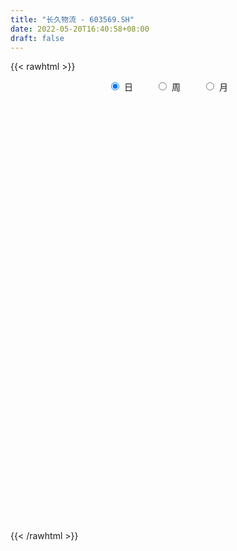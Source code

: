 ```yaml
---
title: "长久物流 - 603569.SH"
date: 2022-05-20T16:40:58+08:00
draft: false
---
```

{{< rawhtml >}}
    <div style="text-align: center">
        <label style="padding: 1rem;"><input style="margin-right: .5rem" type="radio" name="period" value="D" checked onclick="period_change(this)">日</label>
        <label style="padding: 1rem;"><input style="margin-right: .5rem" type="radio" name="period" value="W" onclick="period_change(this)">周</label>
        <label style="padding: 1rem;"><input style="margin-right: .5rem" type="radio" name="period" value="M" onclick="period_change(this)">月</label>
    </div>
    <div id="chart" style="height: 700px;"></div> 
    <script type="text/javascript">
        const D_v = [20094.72,18236.82,20254.98,15358.98,18697.9,15084.65,14099.14,9520.11,29422.89,26150.45,8514.6,8914.0,46110.12,39969.79,25780.2,14207.0,9709.0,10400.0,7962.4,8152.94,6680.48,5904.79,7427.4,9573.96,27378.15,22771.28,18328.56,16795.2,12347.2,7549.6,10147.6,17381.08,15014.4,6261.6,10166.4,7739.8,26756.51,11399.2,13494.03,5182.0,5677.4,17784.8,26625.64,11843.2,8879.8,15660.73,14523.73,15816.96,7850.6,6286.36,13734.4,8021.0,9053.0,10300.4,8871.0,9448.0,6416.7,5854.52,11191.92,12043.36,5005.2,5781.6,8527.4,9554.4,7079.1,6737.0,14460.55,5896.95,10372.6,10780.2,8463.0,9488.6,7446.0,8641.9,7087.6,11471.0,17064.6,10097.4,18827.4,11056.62,9241.82,7416.04,9451.64,9113.02,12310.01,13774.82,11076.16,13339.96,8583.0,9550.4,8012.4,12009.07,11812.62,7965.38,13811.0,14762.4,23617.4,20803.6,23501.91,12034.0,23556.85,10968.4,103978.53,81935.24,28056.16,19683.8,12727.93,12628.8,14074.64,9887.83,8446.4,18217.05,14320.6,15199.8,7551.0,9951.4,5472.4,9422.38,4720.0,5044.55,6271.6,4545.0,6183.6,6577.78,9221.12,6460.0,10698.62,7277.04,4620.02,6691.2,7294.2,10221.6,5392.24,10076.0,10571.2,23174.6,11742.38,9635.2,12868.6,14198.78,12069.0,10765.2,10270.37,15637.6,17029.2,36670.95,133807.77,227833.88,102675.71,187062.15,116578.09,84572.76,58371.0,53815.32,47706.2,44235.6,23952.0,23327.6,28928.2,23269.4,19091.2,38221.61,22604.76,19624.6,20434.64,34684.42,68228.56,41604.0,30076.39,29290.8,19413.4,21453.8,22308.0,18917.4,11565.0,15634.27,24793.0,11636.8,12859.8,18067.2,17712.0,16008.0,28554.59,56679.97,25143.97,15826.0,26577.6,136626.08,92165.37,49924.17,77800.83,46246.22,31947.2,51110.0,34901.17,93782.16,54696.96,103533.8,37982.24,23437.49,367618.45,42623.0,304053.61,226380.18,269995.71,270413.52,193582.39,156657.3,146511.7,96010.36,108356.0,84268.4,113952.23,72281.29,58773.32,50207.8,54125.4,48542.62,70360.7,71947.1,72480.91,89774.8,62609.0,46869.85,320181.17,213346.82,118091.92,480760.17,347674.97,207013.92,369677.94,235987.45,173206.82,142754.49,144350.27,159240.93,204583.33,157881.92,132988.8,183947.0,179776.1,134175.37,179092.31,182950.6,136272.2,113028.8,101705.0,113675.12,69758.59,140560.6]
const D_histogram = [0.0,0.004397037,0.008169701,0.0107092171,0.0097974883,0.0124150585,0.0076405786,0.0053836114,0.0085822399,0.0011838044,-0.0068172806,-0.0128721236,-0.0028992741,0.0109426104,0.0201729364,0.0159253159,0.0122168058,0.0058665504,0.000069023,-0.0038210987,-0.0044140568,-0.0041628621,-0.008408699,-0.0156973181,-0.0049342667,0.0038267185,0.0063976238,0.0081302375,0.0041226563,-0.0026439037,-0.005035408,-0.0039096923,-0.0063731418,-0.0096661936,-0.0132845655,-0.0245450022,-0.0412254566,-0.0507620454,-0.0577580834,-0.0588343074,-0.0566477706,-0.0664415947,-0.0684015719,-0.0671073294,-0.0624119468,-0.0639849821,-0.0686204678,-0.0677560954,-0.0607826938,-0.048930939,-0.0319785855,-0.0183886499,-0.0145966512,-0.0171113237,-0.0195790121,-0.0256723269,-0.0202584706,-0.0148897156,0.0042431546,0.020141455,0.0305803615,0.0376186787,0.0401563418,0.0466684721,0.0501185649,0.051354342,0.0561258135,0.0576299263,0.0594286301,0.0477805275,0.0454367078,0.0451148799,0.0376781458,0.0362967224,0.0380621626,0.0448115806,0.0491234958,0.0515696315,0.0321789121,0.0179133722,0.0133107803,0.0111466146,0.0131515576,0.0169963629,0.0230304224,0.0326205643,0.0406716265,0.0370324483,0.038935954,0.0307232694,0.0241885702,0.0183548523,0.0068427081,0.0038465056,0.0114416424,0.018231055,0.0177362244,0.0260629961,0.0183632422,0.0150200388,0.0285883455,0.0321965516,0.0478065515,0.0081086466,-0.0252638581,-0.0547792311,-0.0706322816,-0.0724627881,-0.0811975362,-0.0834059475,-0.0812179095,-0.0876910305,-0.093310011,-0.094695521,-0.0969681725,-0.0873313649,-0.073088777,-0.0654738841,-0.0526904095,-0.0378555835,-0.0249791022,-0.0133099708,0.0008500979,0.0139126761,0.0249327202,0.0289326148,0.039105794,0.0423150175,0.0460001042,0.0413891346,0.0419365643,0.0385729566,0.0360372799,0.0379003823,0.0397837981,0.0382996557,0.0289517118,0.0259479402,0.0282952482,0.0255126727,0.0227933873,0.0138226033,0.0128594393,0.0143837714,0.0192690561,0.0285136145,0.0756787698,0.1280124419,0.1256672656,0.1393029176,0.1178885524,0.0996101121,0.0833901866,0.0703970638,0.0433545177,0.0107393963,-0.0083670067,-0.0186239239,-0.0227540228,-0.0227755829,-0.0284652465,-0.0156464222,-0.011008458,-0.0104397844,-0.0220003293,-0.0130654718,0.0031714925,0.0154687593,0.0112150912,-0.007682196,-0.0213479741,-0.039266001,-0.0409515215,-0.0533409559,-0.0550757541,-0.0639558491,-0.0869140262,-0.0936819367,-0.1076027425,-0.0950375424,-0.0592935626,-0.0318200184,-0.0217469101,0.0126793504,0.0279891062,0.0298124749,0.0440791339,0.0755074853,0.0769440551,0.0746479182,0.0967658414,0.0874954761,0.076068857,0.0458474198,0.0327671123,0.0278506581,0.0078237479,0.0425373957,0.1147500797,0.2115247993,0.2747433172,0.2300262801,0.1673404406,0.0994876797,0.1044787306,0.070387788,-0.0057176146,-0.0607582528,-0.0785122742,-0.087740542,-0.1037048258,-0.1215415224,-0.143168824,-0.1606065406,-0.1664800182,-0.1618652092,-0.1722475435,-0.1681185915,-0.1534511633,-0.1268539773,-0.0996281824,-0.0917156587,-0.0827123587,-0.0209783466,0.0757232823,0.1948436779,0.3277089123,0.3925541386,0.335166894,0.2110692453,0.17307488,0.0700302547,-0.0621626905,-0.1749213053,-0.2372803525,-0.2738128024,-0.2692822931,-0.2475725373,-0.215668956,-0.170898848,-0.1104490107,-0.0801028127,-0.0445061543,0.00282762,0.0065288073,-0.0039252591,-0.0156746553,-0.0078008149,-0.0103586724,0.0445204444]
const D_fast = [0.0,0.0054962963,0.0113113855,0.0165282059,0.0180658492,0.023787184,0.0209228488,0.0200117844,0.0253559729,0.0182534885,0.0085480834,-0.0007247905,0.0085232404,0.0251007775,0.0393743377,0.0391080461,0.0384537375,0.0335701197,0.027789848,0.0229444517,0.0212479793,0.0204584585,0.0141104469,0.0028974983,0.012426983,0.0221446478,0.0263149591,0.0300801321,0.027103215,0.0196756791,0.0160253228,0.0161736154,0.0121168804,0.0064072803,-0.000532233,-0.0179289202,-0.0449157388,-0.0671428389,-0.0885783978,-0.1043631987,-0.1163386045,-0.1427428273,-0.1618031975,-0.1772857873,-0.1881933914,-0.2057626723,-0.2275532749,-0.2436279263,-0.2518501982,-0.2522311781,-0.243273471,-0.2342806979,-0.234137862,-0.2409303653,-0.2482928068,-0.2608042034,-0.2604549647,-0.2588086386,-0.2386149797,-0.2176813156,-0.1995973188,-0.1831543319,-0.1705775834,-0.152398335,-0.136418601,-0.1223442384,-0.1035413135,-0.0876297191,-0.0709738578,-0.0706768285,-0.0616614713,-0.0507045792,-0.0487217768,-0.0410290197,-0.0297480388,-0.0117957257,0.0047970635,0.020135607,0.0087896157,-0.0009975811,-0.002272478,-0.00164999,0.0036428423,0.0117367384,0.0235284036,0.0412736865,0.0594926553,0.0651115892,0.0767490834,0.0762172161,0.0757296595,0.0744846546,0.0646831875,0.0626486114,0.0731041588,0.0844513351,0.0883905606,0.1032330814,0.100124138,0.1005359443,0.1212513373,0.1329086813,0.1604703191,0.1227995759,0.0831111067,0.0399009259,0.006389805,-0.0135563986,-0.0425905308,-0.0656504288,-0.0837668683,-0.1121627469,-0.1411092301,-0.1661686204,-0.1926833151,-0.2048793486,-0.208908955,-0.2176625331,-0.2180516609,-0.2126807307,-0.206049025,-0.1977073863,-0.1833347931,-0.1667940459,-0.1495408217,-0.1383077735,-0.1183581457,-0.1045701678,-0.0893850551,-0.083648741,-0.0726171703,-0.0663375388,-0.0598638955,-0.0485256976,-0.0366963322,-0.0286055607,-0.0307155767,-0.0272323632,-0.0178112431,-0.0142156505,-0.0112365891,-0.0167517223,-0.0145000264,-0.0093797515,0.0003227972,0.0166957593,0.082780607,0.1671173896,0.1961890297,0.2446504112,0.252708184,0.2593322717,0.2639598929,0.268566036,0.2523621193,0.222431847,0.2012336924,0.1863207941,0.1765021896,0.1707867337,0.1579807585,0.1668879773,0.168773827,0.1667325545,0.1496719273,0.1553404168,0.1723702542,0.1885347109,0.1870848155,0.1662669794,0.1472642077,0.1195296805,0.1076062797,0.0818816063,0.0663778696,0.0415088124,-0.0031778714,-0.0333662661,-0.0741877574,-0.0853819429,-0.0644613538,-0.0449428142,-0.0403064334,-0.0027103353,0.019596697,0.0288731844,0.0541596269,0.1044648496,0.1251374332,0.1415032759,0.1878126594,0.2004161632,0.2080067583,0.1892471761,0.1843586466,0.186404857,0.1683338838,0.2136818805,0.3145820844,0.4642380038,0.596142351,0.6089318839,0.5880811546,0.5451003136,0.5762110472,0.5597170516,0.4821822453,0.4119520439,0.374569954,0.3434065507,0.3015160604,0.2532939832,0.1958744757,0.1382851239,0.0907916417,0.0549401484,0.0014959283,-0.0364047676,-0.0601001302,-0.0652164385,-0.0628976893,-0.0779140802,-0.0895888699,-0.0330994445,0.082533005,0.25036432,0.4651567826,0.6281405435,0.6545450223,0.583214685,0.5884890397,0.5029519781,0.3552183602,0.1987294191,0.0770502838,-0.0279353667,-0.0907254307,-0.1309088092,-0.1529224669,-0.1508770708,-0.1180394863,-0.1077189914,-0.0832488716,-0.0352081922,-0.0298748031,-0.0413101843,-0.0569782443,-0.0510546077,-0.0562021333,0.0098070946]
const D_slow = [0.0,0.0010992593,0.0031416845,0.0058189888,0.0082683609,0.0113721255,0.0132822702,0.014628173,0.016773733,0.0170696841,0.0153653639,0.0121473331,0.0114225145,0.0141581671,0.0192014012,0.0231827302,0.0262369317,0.0277035693,0.027720825,0.0267655503,0.0256620361,0.0246213206,0.0225191459,0.0185948164,0.0173612497,0.0183179293,0.0199173353,0.0219498946,0.0229805587,0.0223195828,0.0210607308,0.0200833077,0.0184900222,0.0160734738,0.0127523325,0.0066160819,-0.0036902822,-0.0163807936,-0.0308203144,-0.0455288913,-0.0596908339,-0.0763012326,-0.0934016256,-0.1101784579,-0.1257814446,-0.1417776902,-0.1589328071,-0.1758718309,-0.1910675044,-0.2033002391,-0.2112948855,-0.215892048,-0.2195412108,-0.2238190417,-0.2287137947,-0.2351318765,-0.2401964941,-0.243918923,-0.2428581343,-0.2378227706,-0.2301776802,-0.2207730106,-0.2107339251,-0.1990668071,-0.1865371659,-0.1736985804,-0.159667127,-0.1452596454,-0.1304024879,-0.118457356,-0.1070981791,-0.0958194591,-0.0863999227,-0.0773257421,-0.0678102014,-0.0566073063,-0.0443264323,-0.0314340244,-0.0233892964,-0.0189109533,-0.0155832583,-0.0127966046,-0.0095087152,-0.0052596245,0.0004979811,0.0086531222,0.0188210288,0.0280791409,0.0378131294,0.0454939467,0.0515410893,0.0561298023,0.0578404794,0.0588021058,0.0616625164,0.0662202801,0.0706543362,0.0771700853,0.0817608958,0.0855159055,0.0926629919,0.1007121298,0.1126637676,0.1146909293,0.1083749648,0.094680157,0.0770220866,0.0589063895,0.0386070055,0.0177555186,-0.0025489588,-0.0244717164,-0.0477992191,-0.0714730994,-0.0957151425,-0.1175479837,-0.135820178,-0.152188649,-0.1653612514,-0.1748251473,-0.1810699228,-0.1843974155,-0.184184891,-0.180706722,-0.1744735419,-0.1672403882,-0.1574639397,-0.1468851854,-0.1353851593,-0.1250378756,-0.1145537346,-0.1049104954,-0.0959011754,-0.0864260799,-0.0764801303,-0.0669052164,-0.0596672885,-0.0531803034,-0.0461064914,-0.0397283232,-0.0340299764,-0.0305743255,-0.0273594657,-0.0237635229,-0.0189462588,-0.0118178552,0.0071018372,0.0391049477,0.0705217641,0.1053474935,0.1348196316,0.1597221596,0.1805697063,0.1981689722,0.2090076016,0.2116924507,0.2096006991,0.2049447181,0.1992562124,0.1935623166,0.186446005,0.1825343995,0.179782285,0.1771723389,0.1716722566,0.1684058886,0.1691987617,0.1730659516,0.1758697243,0.1739491753,0.1686121818,0.1587956816,0.1485578012,0.1352225622,0.1214536237,0.1054646614,0.0837361549,0.0603156707,0.0334149851,0.0096555995,-0.0051677912,-0.0131227958,-0.0185595233,-0.0153896857,-0.0083924092,-0.0009392904,0.010080493,0.0289573643,0.0481933781,0.0668553577,0.091046818,0.112920687,0.1319379013,0.1433997563,0.1515915343,0.1585541989,0.1605101358,0.1711444848,0.1998320047,0.2527132045,0.3213990338,0.3789056038,0.420740714,0.4456126339,0.4717323166,0.4893292636,0.4878998599,0.4727102967,0.4530822282,0.4311470927,0.4052208862,0.3748355056,0.3390432996,0.2988916645,0.2572716599,0.2168053576,0.1737434717,0.1317138239,0.093351033,0.0616375387,0.0367304931,0.0138015785,-0.0068765112,-0.0121210979,0.0068097227,0.0555206422,0.1374478703,0.2355864049,0.3193781284,0.3721454397,0.4154141597,0.4329217234,0.4173810508,0.3736507244,0.3143306363,0.2458774357,0.1785568624,0.1166637281,0.0627464891,0.0200217771,-0.0075904756,-0.0276161787,-0.0387427173,-0.0380358123,-0.0364036104,-0.0373849252,-0.041303589,-0.0432537928,-0.0458434609,-0.0347133498]
const D_data = [['2021-05-11', 7.6359, 7.5768, 7.5078, 7.6753],['2021-05-12', 7.6556, 7.6457, 7.4684, 7.6556],['2021-05-13', 7.5866, 7.6654, 7.5275, 7.6753],['2021-05-14', 7.7147, 7.6753, 7.626, 7.8231],['2021-05-17', 7.6063, 7.6457, 7.3994, 7.6753],['2021-05-18', 7.6457, 7.7049, 7.5669, 7.7147],['2021-05-19', 7.8132, 7.6162, 7.5768, 7.8132],['2021-05-20', 7.6654, 7.6359, 7.4487, 7.6654],['2021-05-21', 7.5866, 7.7147, 7.5374, 7.8329],['2021-05-24', 7.8428, 7.5768, 7.5374, 7.8428],['2021-05-25', 7.5275, 7.5275, 7.5078, 7.5768],['2021-05-26', 7.5275, 7.5078, 7.4979, 7.5669],['2021-05-27', 7.4979, 7.7147, 7.4093, 7.764],['2021-05-28', 7.7344, 7.8329, 7.7049, 7.8625],['2021-05-31', 7.8921, 7.8526, 7.6654, 7.8921],['2021-06-01', 7.8428, 7.7147, 7.6457, 7.8428],['2021-06-02', 7.7147, 7.7147, 7.6162, 7.7344],['2021-06-03', 7.7443, 7.6654, 7.626, 7.7443],['2021-06-04', 7.6162, 7.6457, 7.5866, 7.7049],['2021-06-07', 7.6457, 7.6457, 7.5571, 7.6851],['2021-06-08', 7.6753, 7.6753, 7.5965, 7.6753],['2021-06-09', 7.6851, 7.6851, 7.3994, 7.6851],['2021-06-10', 7.6851, 7.6162, 7.6162, 7.695],['2021-06-11', 7.64, 7.54, 7.49, 7.64],['2021-06-15', 7.48, 7.77, 7.48, 7.86],['2021-06-16', 7.84, 7.8, 7.73, 7.84],['2021-06-17', 7.82, 7.76, 7.69, 7.83],['2021-06-18', 7.78, 7.77, 7.68, 7.81],['2021-06-21', 7.77, 7.7, 7.67, 7.78],['2021-06-22', 7.71, 7.64, 7.58, 7.71],['2021-06-23', 7.65, 7.67, 7.59, 7.7],['2021-06-24', 7.67, 7.71, 7.62, 7.75],['2021-06-25', 7.78, 7.66, 7.62, 7.78],['2021-06-28', 7.67, 7.63, 7.6, 7.67],['2021-06-29', 7.64, 7.6, 7.48, 7.64],['2021-06-30', 7.57, 7.45, 7.45, 7.58],['2021-07-01', 7.44, 7.28, 7.02, 7.44],['2021-07-02', 7.2, 7.26, 7.13, 7.28],['2021-07-05', 7.2, 7.2, 7.18, 7.3],['2021-07-06', 7.22, 7.2, 7.16, 7.23],['2021-07-07', 7.2, 7.19, 7.12, 7.22],['2021-07-08', 7.18, 6.96, 6.96, 7.2],['2021-07-09', 7.04, 6.96, 6.83, 7.04],['2021-07-12', 6.96, 6.93, 6.92, 7.0],['2021-07-13', 6.95, 6.92, 6.9, 6.96],['2021-07-14', 6.95, 6.78, 6.75, 6.95],['2021-07-15', 6.83, 6.65, 6.61, 6.84],['2021-07-16', 6.67, 6.63, 6.55, 6.67],['2021-07-19', 6.63, 6.65, 6.55, 6.68],['2021-07-20', 6.66, 6.69, 6.59, 6.7],['2021-07-21', 6.72, 6.77, 6.7, 6.79],['2021-07-22', 6.78, 6.76, 6.72, 6.79],['2021-07-23', 6.77, 6.64, 6.64, 6.77],['2021-07-26', 6.65, 6.52, 6.5, 6.66],['2021-07-27', 6.53, 6.46, 6.45, 6.56],['2021-07-28', 6.42, 6.34, 6.28, 6.5],['2021-07-29', 6.43, 6.43, 6.38, 6.44],['2021-07-30', 6.46, 6.41, 6.32, 6.46],['2021-08-02', 6.41, 6.61, 6.35, 6.66],['2021-08-03', 6.56, 6.64, 6.56, 6.8],['2021-08-04', 6.73, 6.63, 6.6, 6.73],['2021-08-05', 6.61, 6.63, 6.57, 6.7],['2021-08-06', 6.64, 6.6, 6.53, 6.67],['2021-08-09', 6.6, 6.68, 6.55, 6.69],['2021-08-10', 6.67, 6.68, 6.61, 6.71],['2021-08-11', 6.69, 6.68, 6.65, 6.71],['2021-08-12', 6.68, 6.76, 6.68, 6.84],['2021-08-13', 6.79, 6.76, 6.71, 6.81],['2021-08-16', 6.76, 6.8, 6.76, 6.88],['2021-08-17', 6.79, 6.63, 6.63, 6.85],['2021-08-18', 6.73, 6.73, 6.62, 6.82],['2021-08-19', 6.73, 6.77, 6.7, 6.87],['2021-08-20', 6.73, 6.68, 6.64, 6.73],['2021-08-23', 6.76, 6.75, 6.68, 6.77],['2021-08-24', 6.75, 6.81, 6.7, 6.82],['2021-08-25', 6.81, 6.92, 6.79, 6.94],['2021-08-26', 6.92, 6.95, 6.84, 7.03],['2021-08-27', 6.9, 6.98, 6.9, 7.0],['2021-08-30', 6.99, 6.69, 6.54, 6.99],['2021-08-31', 6.69, 6.68, 6.6, 6.78],['2021-09-01', 6.69, 6.76, 6.63, 6.78],['2021-09-02', 6.81, 6.78, 6.73, 6.81],['2021-09-03', 6.8, 6.84, 6.75, 6.86],['2021-09-06', 6.83, 6.89, 6.81, 6.9],['2021-09-07', 6.89, 6.96, 6.87, 6.97],['2021-09-08', 6.99, 7.07, 6.93, 7.08],['2021-09-09', 7.09, 7.13, 7.05, 7.13],['2021-09-10', 7.14, 7.03, 6.95, 7.17],['2021-09-13', 7.03, 7.13, 6.95, 7.14],['2021-09-14', 7.12, 7.02, 7.0, 7.18],['2021-09-15', 7.03, 7.03, 6.96, 7.06],['2021-09-16', 7.03, 7.03, 6.99, 7.11],['2021-09-17', 7.03, 6.93, 6.88, 7.11],['2021-09-22', 6.91, 7.01, 6.86, 7.04],['2021-09-23', 7.02, 7.17, 7.02, 7.19],['2021-09-24', 7.11, 7.22, 7.11, 7.22],['2021-09-27', 7.18, 7.17, 7.12, 7.23],['2021-09-28', 7.15, 7.33, 7.08, 7.36],['2021-09-29', 7.25, 7.16, 7.14, 7.39],['2021-09-30', 7.16, 7.21, 7.1, 7.28],['2021-10-08', 7.21, 7.48, 7.21, 7.51],['2021-10-11', 7.46, 7.44, 7.37, 7.5],['2021-10-12', 7.41, 7.69, 7.36, 8.18],['2021-10-13', 7.38, 6.97, 6.92, 7.38],['2021-10-14', 6.86, 6.86, 6.73, 6.97],['2021-10-15', 6.86, 6.72, 6.71, 6.94],['2021-10-18', 6.72, 6.73, 6.61, 6.79],['2021-10-19', 6.73, 6.81, 6.7, 6.84],['2021-10-20', 6.79, 6.64, 6.62, 6.81],['2021-10-21', 6.69, 6.63, 6.61, 6.71],['2021-10-22', 6.64, 6.62, 6.59, 6.66],['2021-10-25', 6.53, 6.43, 6.35, 6.53],['2021-10-26', 6.45, 6.33, 6.31, 6.45],['2021-10-27', 6.33, 6.28, 6.13, 6.36],['2021-10-28', 6.24, 6.17, 6.13, 6.25],['2021-10-29', 6.19, 6.25, 6.11, 6.27],['2021-11-01', 6.29, 6.29, 6.16, 6.3],['2021-11-02', 6.3, 6.19, 6.15, 6.32],['2021-11-03', 6.14, 6.24, 6.12, 6.24],['2021-11-04', 6.18, 6.28, 6.18, 6.29],['2021-11-05', 6.27, 6.28, 6.2, 6.3],['2021-11-08', 6.24, 6.29, 6.24, 6.38],['2021-11-09', 6.29, 6.36, 6.27, 6.37],['2021-11-10', 6.4, 6.4, 6.29, 6.4],['2021-11-11', 6.38, 6.43, 6.31, 6.45],['2021-11-12', 6.43, 6.38, 6.35, 6.47],['2021-11-15', 6.38, 6.5, 6.35, 6.5],['2021-11-16', 6.52, 6.46, 6.45, 6.52],['2021-11-17', 6.42, 6.5, 6.42, 6.51],['2021-11-18', 6.48, 6.41, 6.41, 6.52],['2021-11-19', 6.41, 6.48, 6.39, 6.52],['2021-11-22', 6.47, 6.44, 6.38, 6.47],['2021-11-23', 6.44, 6.45, 6.4, 6.47],['2021-11-24', 6.46, 6.52, 6.43, 6.59],['2021-11-25', 6.52, 6.55, 6.46, 6.62],['2021-11-26', 6.61, 6.53, 6.53, 6.76],['2021-11-29', 6.42, 6.42, 6.35, 6.5],['2021-11-30', 6.47, 6.48, 6.38, 6.48],['2021-12-01', 6.44, 6.56, 6.44, 6.58],['2021-12-02', 6.58, 6.51, 6.44, 6.65],['2021-12-03', 6.5, 6.51, 6.47, 6.61],['2021-12-06', 6.58, 6.41, 6.4, 6.6],['2021-12-07', 6.41, 6.49, 6.38, 6.49],['2021-12-08', 6.48, 6.53, 6.42, 6.54],['2021-12-09', 6.49, 6.6, 6.48, 6.6],['2021-12-10', 6.59, 6.71, 6.55, 6.86],['2021-12-13', 6.71, 7.38, 6.69, 7.38],['2021-12-14', 7.34, 7.8, 6.97, 8.12],['2021-12-15', 7.64, 7.36, 7.31, 7.64],['2021-12-16', 7.25, 7.71, 7.25, 8.1],['2021-12-17', 7.65, 7.37, 7.34, 7.65],['2021-12-20', 7.43, 7.41, 7.35, 7.85],['2021-12-21', 7.4, 7.44, 7.31, 7.55],['2021-12-22', 7.51, 7.49, 7.37, 7.63],['2021-12-23', 7.53, 7.28, 7.25, 7.56],['2021-12-24', 7.22, 7.1, 7.08, 7.28],['2021-12-27', 7.13, 7.16, 7.04, 7.18],['2021-12-28', 7.18, 7.21, 7.08, 7.22],['2021-12-29', 7.22, 7.26, 7.13, 7.34],['2021-12-30', 7.28, 7.31, 7.16, 7.39],['2021-12-31', 7.33, 7.23, 7.22, 7.4],['2022-01-04', 7.23, 7.49, 7.23, 7.52],['2022-01-05', 7.45, 7.45, 7.38, 7.55],['2022-01-06', 7.4, 7.43, 7.38, 7.51],['2022-01-07', 7.42, 7.26, 7.25, 7.46],['2022-01-10', 7.26, 7.52, 7.15, 7.64],['2022-01-11', 7.52, 7.7, 7.52, 7.92],['2022-01-12', 7.7, 7.76, 7.6, 7.86],['2022-01-13', 7.7, 7.61, 7.6, 7.79],['2022-01-14', 7.64, 7.39, 7.38, 7.68],['2022-01-17', 7.36, 7.38, 7.36, 7.59],['2022-01-18', 7.45, 7.24, 7.21, 7.48],['2022-01-19', 7.27, 7.38, 7.25, 7.53],['2022-01-20', 7.39, 7.19, 7.18, 7.44],['2022-01-21', 7.2, 7.26, 7.16, 7.29],['2022-01-24', 7.26, 7.11, 7.08, 7.26],['2022-01-25', 7.16, 6.8, 6.79, 7.18],['2022-01-26', 6.85, 6.86, 6.81, 6.96],['2022-01-27', 6.86, 6.64, 6.63, 6.9],['2022-01-28', 6.69, 6.89, 6.68, 6.95],['2022-02-07', 6.97, 7.25, 6.91, 7.25],['2022-02-08', 7.25, 7.28, 7.14, 7.28],['2022-02-09', 7.24, 7.14, 7.13, 7.32],['2022-02-10', 7.14, 7.56, 7.1, 7.77],['2022-02-11', 7.53, 7.47, 7.31, 7.56],['2022-02-14', 7.45, 7.37, 7.35, 7.47],['2022-02-15', 7.43, 7.6, 7.29, 7.65],['2022-02-16', 7.69, 7.99, 7.69, 8.36],['2022-02-17', 8.05, 7.77, 7.7, 8.19],['2022-02-18', 7.67, 7.79, 7.58, 7.84],['2022-02-21', 7.85, 8.23, 7.85, 8.5],['2022-02-22', 8.06, 7.96, 7.92, 8.2],['2022-02-23', 7.99, 7.96, 7.85, 8.03],['2022-02-24', 7.91, 7.68, 7.54, 8.0],['2022-02-25', 7.72, 7.83, 7.65, 7.89],['2022-02-28', 8.23, 7.93, 7.49, 8.51],['2022-03-01', 7.76, 7.71, 7.64, 7.84],['2022-03-02', 7.61, 8.48, 7.58, 8.48],['2022-03-03', 9.33, 9.33, 9.33, 9.33],['2022-03-04', 10.26, 10.26, 10.26, 10.26],['2022-03-07', 10.93, 10.51, 10.38, 11.29],['2022-03-08', 9.46, 9.46, 9.46, 9.46],['2022-03-09', 8.51, 9.16, 8.51, 9.31],['2022-03-10', 8.8, 8.91, 8.74, 9.41],['2022-03-11', 8.7, 9.8, 8.58, 9.8],['2022-03-14', 9.59, 9.37, 9.33, 10.5],['2022-03-15', 9.23, 8.64, 8.61, 9.62],['2022-03-16', 8.8, 8.59, 8.25, 9.04],['2022-03-17', 8.58, 8.87, 8.42, 9.09],['2022-03-18', 8.78, 8.9, 8.68, 9.05],['2022-03-21', 8.94, 8.73, 8.6, 8.98],['2022-03-22', 8.76, 8.58, 8.46, 8.8],['2022-03-23', 8.77, 8.37, 8.32, 8.89],['2022-03-24', 8.37, 8.24, 8.2, 8.46],['2022-03-25', 8.19, 8.23, 8.12, 8.28],['2022-03-28', 8.15, 8.26, 7.89, 8.26],['2022-03-29', 8.24, 7.95, 7.91, 8.26],['2022-03-30', 8.0, 8.0, 7.81, 8.03],['2022-03-31', 7.99, 8.07, 7.96, 8.27],['2022-04-01', 7.97, 8.23, 7.94, 8.26],['2022-04-06', 8.23, 8.3, 8.11, 8.38],['2022-04-07', 8.38, 8.08, 7.99, 8.6],['2022-04-08', 8.03, 8.07, 7.73, 8.15],['2022-04-11', 8.88, 8.88, 8.88, 8.88],['2022-04-12', 9.2, 9.77, 8.52, 9.77],['2022-04-13', 10.01, 10.75, 9.9, 10.75],['2022-04-14', 11.7, 11.83, 11.31, 11.83],['2022-04-15', 11.96, 11.83, 10.65, 12.68],['2022-04-18', 10.65, 10.65, 10.65, 11.91],['2022-04-19', 10.05, 9.59, 9.59, 10.39],['2022-04-20', 9.34, 10.44, 8.88, 10.54],['2022-04-21', 9.78, 9.4, 9.4, 9.96],['2022-04-22', 9.05, 8.46, 8.46, 9.1],['2022-04-25', 8.08, 8.0, 7.94, 8.44],['2022-04-26', 8.15, 8.04, 7.89, 8.48],['2022-04-27', 7.6, 7.93, 7.38, 7.94],['2022-04-28', 8.23, 8.17, 7.72, 8.58],['2022-04-29', 7.85, 8.27, 7.82, 8.4],['2022-05-05', 8.08, 8.37, 8.08, 8.54],['2022-05-06', 8.21, 8.59, 7.97, 8.9],['2022-05-09', 8.61, 8.96, 8.5, 9.19],['2022-05-10', 8.6, 8.75, 8.49, 8.91],['2022-05-11', 8.73, 8.94, 8.66, 9.12],['2022-05-12', 8.91, 9.29, 8.75, 9.48],['2022-05-13', 9.2, 8.88, 8.75, 9.24],['2022-05-16', 8.88, 8.68, 8.52, 9.0],['2022-05-17', 8.67, 8.59, 8.2, 8.67],['2022-05-18', 8.6, 8.81, 8.5, 8.96],['2022-05-19', 8.64, 8.68, 8.49, 8.77],['2022-05-20', 8.68, 9.55, 8.6, 9.55]]
const W_v = [53894.0,72258.1,60390.08,60781.86,57399.92,55784.75,96942.14,55136.53,72801.41,111468.9,74594.66,104333.65,76371.38,153207.03,214579.57,225779.68,105088.42,65353.59,70008.29,48955.63,32490.0,64162.95,43503.09,27529.2,34404.29,66347.97,39172.33,31817.92,36322.17,41078.63,27745.68,8645.03,8510.05,28383.4,33317.18,28041.04,53355.05,46909.4,37207.85,50508.59,41052.31,34024.23,70270.08,86573.22,94984.51,64301.32,77876.11,162840.07,69547.26,64547.59,56634.56,46850.5,88502.56,44524.91,36364.82,51264.24,36852.85,35637.97,31354.22,31362.94,36948.43,20410.27,31380.24,109867.05,90599.45,55046.96,88522.41,56016.81,71918.91,133577.43,182916.08,78507.49,54373.67,41341.39,44771.93,36470.09,26151.62,35298.15,35445.88,34596.83,32924.67,49761.28,69963.59,90238.71,145340.76,236909.57,253193.09,279704.88,196093.87,111652.25,95995.54,95019.74,44726.73,75505.33,60398.85,36497.63,54289.34,123633.95,70103.53,52514.02,45904.08,52348.66,48011.69,43697.47,39726.65,63833.14,43547.28,27696.64,35170.5,46423.65,42077.68,25235.28,42979.94,32207.55,4448.87,35409.22,49795.99,97441.32,324359.37,173526.29,97834.03,54583.39,59549.23,35507.25,49259.37,79533.93,43647.93,54570.22,103442.07,57406.85,42936.05,77305.12,44828.2,113193.09,76658.03,65475.39,82078.48,70366.47,47799.68,40863.44,63060.66,33597.07,99082.29,76001.94,45406.17,55830.89,42408.08,67805.05,107452.29,123069.79,207335.0,34993.53,74239.38,138081.38,166441.05,75946.74,126655.87,204970.39,80330.19,91370.26,97852.4,222797.68,125172.0,111077.26,224336.08,58219.35,41484.11,247472.83,161392.65,379765.4,241549.74,134252.55,85958.14,74220.57,70338.49,79431.28,70755.67,66487.32,170223.16,156174.27,85794.32,82777.09,56445.89,41951.38,30934.32,30055.67,66228.31,62649.37,63346.67,45138.18,45028.68,88303.59,54195.43,51226.24,54806.82,67844.65,63445.48,99588.62,86824.69,129658.96,68058.6,37739.57,85273.19,62439.88,62323.51,68763.87,66724.42,44945.36,40890.62,42549.48,43728.0,46550.4,54362.5,55993.52,59613.97,49967.49,36538.78,79956.91,23556.85,244622.13,57765.6,65239.85,30930.93,32987.5,36581.08,59435.64,60513.96,90373.32,767957.6,288700.88,118568.4,100885.61,203884.17,93657.6,82991.07,144098.53,321119.22,242005.42,313432.65,1210670.95,863175.2699999999,437631.24,295183.62,224864.71,1179249.9299999999,1333561.1000000001,808810.9400000001,316935.8,812266.5800000001,538728.11]
const W_histogram = [0.0,-0.0193048433,-0.1461395229,-0.2336109383,-0.2900606986,-0.3041479283,-0.2590509981,-0.2098326649,-0.1572611765,-0.0713152503,-0.0406460663,0.0265308117,0.0489606055,0.1110369088,0.2129308718,0.2103657223,0.1017392093,0.0343402648,-0.163485992,-0.3296742338,-0.4066124291,-0.4189617841,-0.4364381407,-0.4466017477,-0.4140828,-0.3104084117,-0.2452879981,-0.2116990365,-0.1429027731,-0.1325138107,-0.1807378172,-0.1863823968,-0.1408079449,-0.0697168451,0.0154462768,0.0638695879,0.0397708392,0.0522782077,0.0951617235,0.1258824081,0.1043819266,0.1257635155,0.2161452852,0.2973193598,0.3604055955,0.4219831255,0.4162221702,0.3898421752,0.2357463097,0.0218792629,-0.0844577829,-0.1703500193,-0.1325166852,-0.1271526802,-0.102736561,-0.121886716,-0.1068050423,-0.1073120193,-0.106316333,-0.1238828166,-0.136819522,-0.1423863065,-0.1073815797,0.0088216393,-0.0590369315,-0.1366021876,-0.1283927095,-0.0851044243,-0.0479678296,0.0732734063,0.0912333988,0.0838590206,0.0949881175,0.0688283217,0.0321003242,0.001028368,0.0214723959,0.0481705789,0.0656964858,0.0717717529,0.0522296322,0.083574936,0.1293465072,0.1947847016,0.2292805784,0.2559573713,0.4675171917,0.4687937973,0.4895046142,0.4338688891,0.4116846825,0.3064010335,0.202526789,0.0599046633,-0.0509965807,-0.1216057047,-0.1440982507,-0.1685183505,-0.179572061,-0.1425410661,-0.1151189096,-0.0679124141,-0.0651830553,-0.0721375821,-0.0828778111,-0.0735281598,-0.1146865353,-0.1387326104,-0.1246620473,-0.1012387446,-0.062388647,-0.0269062874,-0.0053081806,-0.0164175788,-0.0215933704,0.0054331819,0.0142575705,0.0862659738,0.1628198924,0.1521762193,0.0812250604,0.0329147971,0.0200280496,0.0082695848,-0.0004291585,0.0096735196,0.0087237893,0.0302007432,0.0592682782,0.0691303163,0.0387109439,-0.0365668975,-0.0784382926,-0.0606277434,-0.0971325906,-0.064057016,-0.0781300801,-0.1003090474,-0.1050537085,-0.1089445459,-0.097763394,-0.0886540506,-0.0382843272,-0.0027376574,0.035732829,0.0569303707,0.0648863543,0.0903728167,0.1481964192,0.1604609885,0.1803926116,0.1659447927,0.1454206399,0.1595550468,0.1590999551,0.1567049319,0.1534941809,0.1659407015,0.1550954593,0.1386732606,0.1325042226,0.1503903477,0.1173048459,0.0839241059,0.0556885338,0.0207162115,0.0191411332,0.0523734119,0.092988727,0.0478540573,-0.0651137807,-0.1365553444,-0.167855058,-0.1902103677,-0.1927756065,-0.2163139608,-0.248756499,-0.2750864802,-0.2471531471,-0.2345344625,-0.2429565156,-0.2333854954,-0.2426923164,-0.2363826295,-0.2194450234,-0.1666798211,-0.1145982219,-0.0496894305,-0.0077015164,0.0303085931,0.0555951986,0.0815187256,0.1018869102,0.115590538,0.113445671,0.1150568158,0.139422582,0.1557083155,0.1638320224,0.1710694966,0.1574922804,0.1364227425,0.1328743172,0.118492947,0.0792984001,0.032807107,-0.0178097988,-0.0466205391,-0.0754632724,-0.0758386596,-0.0600932657,-0.0502483526,-0.0202525948,-0.0072327175,0.0155407973,0.0246913346,0.0496561796,0.0639659524,0.0885703447,0.0524033389,0.0220421526,-0.0203694828,-0.0425373265,-0.0462904911,-0.0381994391,-0.0262126268,-0.0168198887,0.0045327733,0.0616081362,0.0785909663,0.0949022465,0.1033394801,0.1125453549,0.1049013058,0.0715414338,0.0842758852,0.10844913,0.1204086641,0.2763357233,0.3292620106,0.2860246992,0.198806633,0.1308991111,0.0681457171,0.2619223914,0.1507121322,0.0567684646,0.0109894662,-0.004140617,0.0249927396]
const W_fast = [0.0,-0.0241310541,-0.1875006144,-0.3333747644,-0.4623396994,-0.5524639111,-0.5721297304,-0.5753695634,-0.5621133692,-0.4939962556,-0.4734885881,-0.3996790072,-0.365009062,-0.2751735315,-0.1200468506,-0.0700205696,-0.1532122802,-0.2120261585,-0.4507239133,-0.6993307135,-0.8779220162,-0.9950118172,-1.121597709,-1.2434117529,-1.3144135051,-1.2883412199,-1.2845428058,-1.3038786033,-1.2708080331,-1.2935475234,-1.3869559842,-1.439196163,-1.4288236973,-1.3751618088,-1.2861371177,-1.2217464097,-1.2359024486,-1.2103255281,-1.1436515815,-1.0814602948,-1.0768652947,-1.0240428269,-0.8796247358,-0.7241208214,-0.5709331867,-0.4038598754,-0.3055652882,-0.2344847393,-0.3296440274,-0.5380412585,-0.66549275,-0.7939724912,-0.7892683284,-0.8156924934,-0.8169605145,-0.8665823486,-0.8782019353,-0.9055369172,-0.9311203142,-0.9796575019,-1.0267990878,-1.0679624489,-1.0598031171,-0.9413944882,-1.0240122919,-1.1357280949,-1.1596167942,-1.1376046151,-1.1124599777,-0.9729003903,-0.9321320481,-0.9185416712,-0.8836655449,-0.8926182602,-0.9213211767,-0.9521360409,-0.926323914,-0.8875830863,-0.8536330579,-0.8296148526,-0.8360995653,-0.7838605275,-0.7057523294,-0.5916179597,-0.4998019382,-0.4091358025,-0.0806966842,0.0377783708,0.1808653412,0.2336968384,0.3144338024,0.2857504117,0.2325078645,0.1048619046,-0.0187884846,-0.1197990347,-0.1783161433,-0.2448658308,-0.3008125566,-0.2994168282,-0.3007743991,-0.2705460071,-0.2841124122,-0.3091013345,-0.3405610163,-0.349593405,-0.4194234143,-0.4781526419,-0.4952475907,-0.4971339741,-0.4738810383,-0.4451252505,-0.4248541889,-0.4400679817,-0.4506421159,-0.4222572682,-0.409868487,-0.3162935902,-0.1990346985,-0.1716343167,-0.2222792106,-0.2623607746,-0.2702405097,-0.2799315783,-0.2887376113,-0.2762165532,-0.2749853362,-0.2459581965,-0.2020735919,-0.1749289748,-0.1956706112,-0.2800901769,-0.3415711452,-0.3389175318,-0.3997055266,-0.3826442061,-0.4162497901,-0.4635060194,-0.4945141076,-0.5256410815,-0.538900778,-0.5519549474,-0.5111563057,-0.4762940502,-0.4288903566,-0.3934602222,-0.36928265,-0.3212029834,-0.2263302762,-0.1739504597,-0.1089206837,-0.0818823044,-0.0660512972,-0.0120281287,0.0272917684,0.0640729782,0.0992357724,0.1531674684,0.1810960911,0.1993422075,0.2262992251,0.2817829372,0.2780236468,0.2656239333,0.2513104947,0.2215172252,0.2247274303,0.2710530618,0.3349155588,0.3017444033,0.1724981202,0.0669177204,-0.0063457577,-0.0762536593,-0.1270127998,-0.2046296443,-0.2992613072,-0.3943629085,-0.4282178621,-0.4742327932,-0.5433939751,-0.5921693288,-0.6621492289,-0.7149351994,-0.7528588491,-0.7417636021,-0.7183315584,-0.6658451246,-0.6257825896,-0.5801953318,-0.5410099266,-0.4947067183,-0.4488668061,-0.4062655438,-0.3800489931,-0.3496736443,-0.2904522326,-0.2352394202,-0.1861577078,-0.1361528594,-0.1103570055,-0.0973208578,-0.0676507038,-0.0524088372,-0.0717787841,-0.1100683004,-0.165137656,-0.2056035311,-0.2533120824,-0.2726471345,-0.271925057,-0.2746422321,-0.2497096231,-0.2384979251,-0.211839211,-0.1965158401,-0.1591369501,-0.1288356893,-0.0820887107,-0.1051548818,-0.13000553,-0.1775095361,-0.2103117114,-0.2256374987,-0.2270963065,-0.221662651,-0.216474885,-0.1939890297,-0.1215116328,-0.0848810611,-0.0448442193,-0.0105721156,0.0267700979,0.0453513752,0.0298768617,0.0636802844,0.1149658117,0.1570275118,0.3820385019,0.5172802918,0.5455491552,0.5080327472,0.4728500031,0.4271330384,0.6863903105,0.6128580844,0.533106533,0.4900749011,0.4739096637,0.5092912051]
const W_slow = [0.0,-0.0048262108,-0.0413610915,-0.0997638261,-0.1722790008,-0.2483159828,-0.3130787323,-0.3655368986,-0.4048521927,-0.4226810053,-0.4328425218,-0.4262098189,-0.4139696675,-0.3862104403,-0.3329777224,-0.2803862918,-0.2549514895,-0.2463664233,-0.2872379213,-0.3696564797,-0.471309587,-0.5760500331,-0.6851595682,-0.7968100052,-0.9003307052,-0.9779328081,-1.0392548076,-1.0921795668,-1.12790526,-1.1610337127,-1.206218167,-1.2528137662,-1.2880157524,-1.3054449637,-1.3015833945,-1.2856159975,-1.2756732877,-1.2626037358,-1.2388133049,-1.2073427029,-1.1812472213,-1.1498063424,-1.0957700211,-1.0214401811,-0.9313387823,-0.8258430009,-0.7217874583,-0.6243269145,-0.5653903371,-0.5599205214,-0.5810349671,-0.6236224719,-0.6567516432,-0.6885398133,-0.7142239535,-0.7446956325,-0.7713968931,-0.7982248979,-0.8248039812,-0.8557746853,-0.8899795658,-0.9255761424,-0.9524215374,-0.9502161275,-0.9649753604,-0.9991259073,-1.0312240847,-1.0525001908,-1.0644921482,-1.0461737966,-1.0233654469,-1.0024006918,-0.9786536624,-0.961446582,-0.9534215009,-0.9531644089,-0.9477963099,-0.9357536652,-0.9193295437,-0.9013866055,-0.8883291975,-0.8674354635,-0.8350988367,-0.7864026613,-0.7290825167,-0.6650931738,-0.5482138759,-0.4310154266,-0.308639273,-0.2001720507,-0.0972508801,-0.0206506217,0.0299810755,0.0449572413,0.0322080962,0.00180667,-0.0342178927,-0.0763474803,-0.1212404956,-0.1568757621,-0.1856554895,-0.202633593,-0.2189293569,-0.2369637524,-0.2576832052,-0.2760652451,-0.304736879,-0.3394200315,-0.3705855434,-0.3958952295,-0.4114923913,-0.4182189631,-0.4195460083,-0.423650403,-0.4290487455,-0.4276904501,-0.4241260575,-0.402559564,-0.3618545909,-0.3238105361,-0.303504271,-0.2952755717,-0.2902685593,-0.2882011631,-0.2883084527,-0.2858900728,-0.2837091255,-0.2761589397,-0.2613418701,-0.2440592911,-0.2343815551,-0.2435232795,-0.2631328526,-0.2782897884,-0.3025729361,-0.3185871901,-0.3381197101,-0.363196972,-0.3894603991,-0.4166965356,-0.4411373841,-0.4633008967,-0.4728719785,-0.4735563929,-0.4646231856,-0.4503905929,-0.4341690043,-0.4115758002,-0.3745266954,-0.3344114482,-0.2893132953,-0.2478270971,-0.2114719372,-0.1715831755,-0.1318081867,-0.0926319537,-0.0542584085,-0.0127732331,0.0260006317,0.0606689469,0.0937950025,0.1313925894,0.1607188009,0.1816998274,0.1956219608,0.2008010137,0.205586297,0.21867965,0.2419268317,0.2538903461,0.2376119009,0.2034730648,0.1615093003,0.1139567084,0.0657628067,0.0116843165,-0.0505048082,-0.1192764283,-0.181064715,-0.2396983307,-0.3004374596,-0.3587838334,-0.4194569125,-0.4785525699,-0.5334138257,-0.575083781,-0.6037333365,-0.6161556941,-0.6180810732,-0.6105039249,-0.5966051253,-0.5762254439,-0.5507537163,-0.5218560818,-0.4934946641,-0.4647304601,-0.4298748146,-0.3909477357,-0.3499897301,-0.307222356,-0.2678492859,-0.2337436003,-0.200525021,-0.1709017842,-0.1510771842,-0.1428754074,-0.1473278572,-0.1589829919,-0.17784881,-0.1968084749,-0.2118317914,-0.2243938795,-0.2294570282,-0.2312652076,-0.2273800083,-0.2212071746,-0.2087931297,-0.1928016416,-0.1706590555,-0.1575582207,-0.1520476826,-0.1571400533,-0.1677743849,-0.1793470077,-0.1888968674,-0.1954500241,-0.1996549963,-0.198521803,-0.183119769,-0.1634720274,-0.1397464658,-0.1139115957,-0.085775257,-0.0595499306,-0.0416645721,-0.0205956008,0.0065166817,0.0366188477,0.1057027785,0.1880182812,0.259524456,0.3092261142,0.341950892,0.3589873213,0.4244679191,0.4621459522,0.4763380683,0.4790854349,0.4780502807,0.4842984655]
const W_data = [['2017-07-07', 21.5155, 21.4319, 21.1552, 21.7471],['2017-07-14', 21.4254, 21.1294, 19.8491, 21.4319],['2017-07-21', 20.589, 19.315, 19.0512, 20.7177],['2017-07-28', 19.2507, 19.0641, 18.4979, 19.3343],['2017-08-04', 19.0255, 18.8325, 18.5301, 19.5853],['2017-08-11', 18.8261, 18.9033, 18.5558, 19.2829],['2017-08-18', 18.7681, 19.463, 18.7681, 20.5246],['2017-08-25', 19.2378, 19.5338, 19.1606, 19.6625],['2017-09-01', 19.5338, 19.6496, 19.4502, 20.0743],['2017-09-08', 19.566, 20.293, 19.4373, 21.1616],['2017-09-15', 20.0936, 19.8105, 19.7204, 20.5182],['2017-09-22', 19.7654, 20.4667, 19.7011, 20.8914],['2017-09-29', 20.4217, 20.1193, 19.4437, 20.4539],['2017-10-13', 20.3895, 20.8528, 20.1386, 21.4125],['2017-10-20', 20.782, 21.8758, 19.9649, 22.3133],['2017-10-27', 21.9337, 20.9622, 20.8592, 23.3749],['2017-11-03', 21.0136, 19.418, 19.2764, 21.0651],['2017-11-10', 19.3665, 19.4759, 19.1992, 19.8684],['2017-11-17', 19.4759, 17.031, 16.7414, 19.5595],['2017-11-24', 17.0052, 16.1945, 15.8342, 17.1082],['2017-12-01', 16.1817, 16.2975, 15.905, 16.4069],['2017-12-08', 16.2267, 16.4583, 14.7983, 16.6771],['2017-12-15', 16.4069, 15.8793, 15.6412, 16.587],['2017-12-22', 15.8921, 15.4353, 15.1844, 15.9629],['2017-12-29', 15.5704, 15.564, 15.1329, 15.8149],['2018-01-05', 15.6283, 16.4004, 15.4868, 16.78],['2018-01-12', 16.3103, 16.0079, 15.8214, 16.4069],['2018-01-19', 16.0144, 15.5447, 15.2809, 16.1238],['2018-01-26', 15.519, 15.9629, 15.3452, 16.4197],['2018-02-02', 16.0658, 15.1715, 14.2836, 16.2074],['2018-02-09', 14.8305, 14.0391, 13.9104, 15.4353],['2018-02-14', 14.0456, 14.1035, 14.0262, 14.4638],['2018-02-23', 14.3222, 14.541, 14.2, 14.7662],['2018-03-02', 14.4766, 14.9077, 14.4766, 15.1715],['2018-03-09', 14.9013, 15.3002, 14.8048, 15.3903],['2018-03-16', 15.3066, 15.0493, 14.8755, 15.6155],['2018-03-23', 15.0235, 14.0649, 13.9362, 16.6642],['2018-03-30', 13.9104, 14.348, 12.9389, 14.6375],['2018-04-04', 14.4445, 14.7597, 13.8397, 15.1779],['2018-04-13', 14.7597, 14.7211, 14.4445, 15.12],['2018-04-20', 14.5538, 14.0134, 13.8332, 14.7147],['2018-04-27', 14.0906, 14.4766, 13.6981, 15.3131],['2018-05-04', 14.9077, 15.6219, 14.5924, 16.0594],['2018-05-11', 15.6348, 16.0272, 15.4803, 16.5291],['2018-05-18', 16.0208, 16.3168, 15.8278, 17.4878],['2018-05-25', 16.3425, 16.8251, 16.0916, 17.3012],['2018-06-01', 16.8315, 16.3587, 15.4482, 17.0124],['2018-06-08', 16.2861, 16.2407, 15.7051, 17.5207],['2018-06-15', 16.3134, 14.3162, 14.0801, 16.4677],['2018-06-22', 14.1982, 12.5913, 12.083, 14.1982],['2018-06-29', 12.6821, 12.9635, 12.3099, 13.136],['2018-07-06', 12.9998, 12.5096, 12.1647, 13.2903],['2018-07-13', 12.6004, 13.717, 12.5278, 14.1437],['2018-07-20', 13.599, 13.2268, 12.8001, 13.6989],['2018-07-27', 13.2268, 13.3539, 13.0725, 13.7533],['2018-08-03', 13.2994, 12.6276, 12.092, 13.5536],['2018-08-10', 12.7547, 12.8455, 12.2101, 12.9635],['2018-08-17', 12.8364, 12.4915, 12.4007, 13.3267],['2018-08-24', 12.2918, 12.3099, 12.092, 12.7003],['2018-08-31', 12.3916, 11.8197, 11.8106, 12.7003],['2018-09-07', 12.0739, 11.5655, 11.3113, 12.0739],['2018-09-14', 11.9831, 11.3658, 11.275, 11.9831],['2018-09-21', 11.3658, 11.7198, 11.2569, 11.974],['2018-09-28', 11.7108, 12.9726, 11.5746, 13.3085],['2018-10-12', 12.7093, 10.6395, 10.1039, 12.8092],['2018-10-19', 10.694, 9.9042, 9.3504, 11.0208],['2018-10-26', 10.2038, 10.5397, 9.9042, 10.9664],['2018-11-02', 10.5488, 10.8846, 10.0313, 10.8937],['2018-11-09', 10.8483, 10.8211, 10.349, 11.039],['2018-11-16', 10.9119, 12.1647, 10.6305, 12.1647],['2018-11-23', 12.0466, 11.1661, 11.0117, 12.437],['2018-11-30', 11.1661, 10.8029, 10.4398, 11.6563],['2018-12-07', 11.0662, 10.9754, 10.7848, 11.4384],['2018-12-14', 10.8483, 10.3944, 10.3763, 11.0117],['2018-12-21', 10.4943, 9.995, 9.8951, 10.7666],['2018-12-28', 10.0858, 9.759, 9.65, 10.2129],['2019-01-04', 9.759, 10.2492, 9.7227, 10.2946],['2019-01-11', 10.1675, 10.349, 10.1221, 10.6214],['2019-01-18', 10.4489, 10.2673, 10.0404, 10.5306],['2019-01-25', 10.34, 10.113, 10.0585, 10.5488],['2019-02-01', 10.0949, 9.6773, 9.4412, 10.1766],['2019-02-15', 9.8679, 10.2764, 9.5502, 10.4398],['2019-02-22', 10.2946, 10.6305, 10.2946, 10.7212],['2019-03-01', 10.7485, 11.1933, 10.6759, 11.3567],['2019-03-08', 11.3476, 11.1388, 11.039, 11.8288],['2019-03-15', 11.856, 11.3022, 11.0027, 12.5187],['2019-03-22', 11.3113, 14.4705, 11.2841, 14.4705],['2019-03-29', 14.3434, 12.7184, 12.2191, 14.3434],['2019-04-04', 12.7729, 13.3539, 12.7729, 13.8078],['2019-04-12', 13.6172, 12.6367, 12.5006, 13.6444],['2019-04-19', 12.8183, 13.1633, 12.437, 13.372],['2019-04-26', 13.136, 12.0557, 11.8832, 13.245],['2019-04-30', 12.0557, 11.7108, 11.4747, 12.5096],['2019-05-10', 11.157, 10.6668, 10.2038, 11.3839],['2019-05-17', 10.5578, 10.3854, 10.2946, 10.8937],['2019-05-24', 10.349, 10.3309, 10.1312, 10.6305],['2019-05-31', 10.4252, 10.5723, 10.2598, 10.986],['2019-06-06', 11.1883, 10.2873, 10.2598, 11.8226],['2019-06-14', 10.3057, 10.2046, 9.9012, 10.6459],['2019-06-21', 10.2873, 10.7286, 10.0391, 10.8206],['2019-06-28', 10.7102, 10.6551, 10.5356, 11.0136],['2019-07-05', 10.701, 11.0044, 10.6735, 11.4365],['2019-07-12', 10.9585, 10.4988, 10.3241, 10.9585],['2019-07-19', 10.4988, 10.2782, 10.2138, 10.793],['2019-07-26', 10.3885, 10.0851, 9.653, 10.4436],['2019-08-02', 10.0851, 10.2322, 10.0299, 10.8941],['2019-08-09', 10.1127, 9.3956, 9.3772, 10.269],['2019-08-16', 9.3956, 9.2853, 9.1106, 9.607],['2019-08-23', 9.5519, 9.5795, 9.3864, 9.7449],['2019-08-30', 9.2577, 9.653, 9.2577, 9.8369],['2019-09-06', 9.5335, 9.892, 9.5335, 10.0667],['2019-09-12', 10.0851, 9.9564, 9.892, 10.0851],['2019-09-20', 9.9656, 9.8645, 9.5519, 10.0115],['2019-09-27', 9.8185, 9.414, 9.3588, 9.8185],['2019-09-30', 9.4691, 9.368, 9.2853, 9.4967],['2019-10-11', 9.322, 9.7633, 9.2853, 10.0207],['2019-10-18', 9.8553, 9.5795, 9.5151, 9.9932],['2019-10-25', 9.5611, 10.5723, 9.3772, 10.5723],['2019-11-01', 10.5723, 11.078, 10.1127, 11.602],['2019-11-08', 11.0136, 10.2414, 10.223, 11.078],['2019-11-15', 10.1494, 9.3129, 9.3037, 10.2322],['2019-11-22', 9.2485, 9.2761, 9.2025, 9.5887],['2019-11-29', 9.322, 9.5335, 9.2393, 9.8369],['2019-12-06', 9.4875, 9.4508, 9.2945, 9.4875],['2019-12-13', 9.4508, 9.3956, 9.2485, 9.4599],['2019-12-20', 9.3956, 9.5978, 9.3588, 9.699],['2019-12-27', 9.5703, 9.4508, 9.3864, 9.6346],['2020-01-03', 9.4508, 9.7633, 9.2669, 9.9196],['2020-01-10', 9.699, 9.9932, 9.6346, 10.2046],['2020-01-17', 9.9932, 9.8736, 9.6806, 10.1035],['2020-01-23', 9.7909, 9.322, 9.2393, 9.8828],['2020-02-07', 8.3935, 8.4395, 7.5569, 8.8808],['2020-02-14', 8.4119, 8.4579, 8.3567, 8.6601],['2020-02-21', 9.0095, 9.0462, 8.6877, 9.2025],['2020-02-28', 9.0371, 8.2097, 8.1453, 9.0371],['2020-03-06', 8.2005, 8.9635, 8.1821, 9.1933],['2020-03-13', 9.0003, 8.32, 8.0993, 9.1014],['2020-03-20', 8.3476, 7.9982, 7.6305, 8.4579],['2020-03-27', 7.9982, 8.0074, 7.6305, 8.2464],['2020-04-03', 7.8603, 7.8511, 7.7592, 8.1913],['2020-04-10', 7.9155, 7.9155, 7.9063, 8.5498],['2020-04-17', 7.9155, 7.8051, 7.7776, 8.0258],['2020-04-24', 7.8695, 8.3659, 7.8419, 8.4946],['2020-04-30', 8.3659, 8.3292, 8.1637, 8.6142],['2020-05-08', 8.1361, 8.513, 8.1269, 8.5866],['2020-05-15', 8.5222, 8.4303, 8.4119, 8.8164],['2020-05-22', 8.4395, 8.3292, 8.2372, 8.513],['2020-05-29', 8.3476, 8.6417, 8.2924, 8.8072],['2020-06-05', 8.6877, 9.3129, 8.5682, 9.6438],['2020-06-12', 9.3129, 9.0054, 8.8872, 9.7266],['2020-06-19', 8.966, 9.2813, 8.8182, 10.2469],['2020-06-24', 9.2813, 8.966, 8.9364, 9.301],['2020-07-03', 8.9562, 8.8872, 8.5719, 9.0054],['2020-07-10', 8.8872, 9.3995, 8.8872, 9.6557],['2020-07-17', 9.37, 9.3601, 9.1631, 10.2469],['2020-07-24', 9.5079, 9.4389, 9.2517, 9.7641],['2020-07-31', 9.5079, 9.5276, 9.2911, 10.0104],['2020-08-07', 9.5572, 9.8725, 9.4981, 10.3749],['2020-08-14', 9.8725, 9.7148, 9.2616, 10.0104],['2020-08-21', 9.7148, 9.6951, 9.3601, 10.0695],['2020-08-28', 9.7247, 9.8823, 9.5473, 10.0301],['2020-09-04', 9.8823, 10.3454, 9.8528, 10.9957],['2020-09-11', 10.3257, 9.7936, 9.5769, 10.572],['2020-09-18', 9.833, 9.7148, 9.37, 9.9513],['2020-09-25', 9.7542, 9.6951, 9.6064, 10.4538],['2020-09-30', 9.6951, 9.4981, 9.4389, 9.8725],['2020-10-09', 9.6557, 9.8626, 9.5276, 9.9907],['2020-10-16', 9.8528, 10.4439, 9.8528, 10.7198],['2020-10-23', 10.5424, 10.8282, 10.0794, 10.838],['2020-10-30', 10.8282, 9.833, 9.705, 11.577],['2020-11-06', 9.0645, 8.5817, 8.5325, 9.4094],['2020-11-13', 8.631, 8.5522, 8.3157, 8.8084],['2020-11-20', 8.562, 8.6803, 8.4044, 8.7],['2020-11-27', 8.6803, 8.5226, 8.4438, 8.7788],['2020-12-04', 8.4931, 8.562, 8.434, 8.6507],['2020-12-11', 8.5916, 8.0694, 8.0004, 8.6212],['2020-12-18', 8.0497, 7.6162, 7.5768, 8.1187],['2020-12-25', 7.6359, 7.3107, 7.2122, 7.8132],['2020-12-31', 7.3502, 7.764, 7.094, 8.3748],['2021-01-08', 7.7344, 7.4585, 7.2024, 8.0694],['2021-01-15', 7.4093, 6.9757, 6.7393, 7.429],['2021-01-22', 6.9757, 6.9659, 6.7885, 7.2122],['2021-01-29', 6.9659, 6.4831, 6.4536, 6.9757],['2021-02-05', 6.4437, 6.4141, 6.3846, 6.6999],['2021-02-10', 6.424, 6.355, 6.2072, 6.5127],['2021-02-19', 6.3649, 6.759, 6.3649, 6.759],['2021-02-26', 6.7688, 6.8378, 6.6506, 6.9856],['2021-03-05', 6.8674, 7.163, 6.8575, 7.2516],['2021-03-12', 7.163, 7.0546, 6.8083, 7.2418],['2021-03-19', 7.025, 7.1432, 6.9955, 7.2122],['2021-03-26', 7.1728, 7.1038, 7.025, 7.2024],['2021-04-02', 7.1531, 7.2221, 7.1334, 7.7541],['2021-04-09', 7.2122, 7.2713, 7.1432, 7.5177],['2021-04-16', 7.2221, 7.291, 7.0152, 7.3699],['2021-04-23', 7.2516, 7.1432, 7.1334, 7.5768],['2021-04-30', 7.1432, 7.2122, 7.025, 7.4487],['2021-05-07', 7.2418, 7.6063, 7.1827, 7.8921],['2021-05-14', 7.6457, 7.6753, 7.4684, 7.8231],['2021-05-21', 7.6063, 7.7147, 7.3994, 7.8329],['2021-05-28', 7.8428, 7.8329, 7.4093, 7.8625],['2021-06-04', 7.8921, 7.6457, 7.5866, 7.8921],['2021-06-11', 7.6457, 7.54, 7.3994, 7.695],['2021-06-18', 7.48, 7.77, 7.48, 7.86],['2021-06-25', 7.77, 7.66, 7.58, 7.78],['2021-07-02', 7.67, 7.26, 7.02, 7.67],['2021-07-09', 7.2, 6.96, 6.83, 7.3],['2021-07-16', 6.96, 6.63, 6.55, 7.0],['2021-07-23', 6.63, 6.64, 6.55, 6.79],['2021-07-30', 6.65, 6.41, 6.28, 6.66],['2021-08-06', 6.41, 6.6, 6.35, 6.8],['2021-08-13', 6.6, 6.76, 6.55, 6.84],['2021-08-20', 6.76, 6.68, 6.62, 6.88],['2021-08-27', 6.76, 6.98, 6.68, 7.03],['2021-09-03', 6.99, 6.84, 6.54, 6.99],['2021-09-10', 6.83, 7.03, 6.81, 7.17],['2021-09-17', 7.03, 6.93, 6.88, 7.18],['2021-09-24', 6.91, 7.22, 6.86, 7.22],['2021-09-30', 7.18, 7.21, 7.08, 7.39],['2021-10-08', 7.21, 7.48, 7.21, 7.51],['2021-10-15', 7.46, 6.72, 6.71, 8.18],['2021-10-22', 6.72, 6.62, 6.59, 6.84],['2021-10-29', 6.53, 6.25, 6.11, 6.53],['2021-11-05', 6.29, 6.28, 6.12, 6.32],['2021-11-12', 6.24, 6.38, 6.24, 6.47],['2021-11-19', 6.38, 6.48, 6.35, 6.52],['2021-11-26', 6.47, 6.53, 6.38, 6.76],['2021-12-03', 6.42, 6.51, 6.35, 6.65],['2021-12-10', 6.58, 6.71, 6.38, 6.86],['2021-12-17', 6.71, 7.37, 6.69, 8.12],['2021-12-24', 7.43, 7.1, 7.08, 7.85],['2021-12-31', 7.13, 7.23, 7.04, 7.4],['2022-01-07', 7.23, 7.26, 7.23, 7.55],['2022-01-14', 7.26, 7.39, 7.15, 7.92],['2022-01-21', 7.36, 7.26, 7.16, 7.59],['2022-01-28', 7.26, 6.89, 6.63, 7.26],['2022-02-11', 6.97, 7.47, 6.91, 7.77],['2022-02-18', 7.45, 7.79, 7.29, 8.36],['2022-02-25', 7.85, 7.83, 7.54, 8.5],['2022-03-04', 8.23, 10.26, 7.49, 10.26],['2022-03-11', 10.93, 9.8, 8.51, 11.29],['2022-03-18', 9.59, 8.9, 8.25, 10.5],['2022-03-25', 8.94, 8.23, 8.12, 8.98],['2022-04-01', 8.15, 8.23, 7.81, 8.27],['2022-04-08', 8.23, 8.07, 7.73, 8.6],['2022-04-15', 8.88, 11.83, 8.52, 12.68],['2022-04-22', 10.65, 8.46, 8.46, 11.91],['2022-04-29', 8.08, 8.27, 7.38, 8.58],['2022-05-06', 8.08, 8.59, 7.97, 8.9],['2022-05-13', 8.61, 8.88, 8.49, 9.48],['2022-05-20', 8.88, 9.55, 8.2, 9.55]]
const M_v = [619951.1699999999,807567.7899999999,1113580.4099999999,1610226.3899999994,458515.5299999999,288367.36,511923.87,713480.0499999999,1226788.25,763753.2600000001,503881.76,253296.69,320038.26,378822.4299999999,646633.98,261287.23,177140.53,190044.95,88179.85,171421.05,162792.98,366257.7899999999,381316.93,226768.88,175946.1300000001,198605.99,259801.46,497304.08,176957.08,156269.95,201487.72,931771.3600000001,543488.13,226691.15,292155.58,228858.55,171597.13,146949.32,462650.13,429848.71,229750.79,236552.88,311984.44,285688.87,292636.55,211450.19,504335.11,549879.9199999999,505166.24,710959.3700000001,830114.99,553542.6900000001,439674.2299999999,381191.57,169169.68,286342.29,246197.34,405297.95,251898.84,259479.98,217074.4,252186.65,391184.4300000001,181312.73,1304736.5799999998,481418.45,801005.33,2954364.4699999997,3618433.7800000003,1667930.4900000005]
const M_histogram = [0.0,-0.5057996581,-0.4997709725,-0.5251097952,-0.6836109246,-1.1318462932,-1.0667826441,-1.2255860069,-1.1274962982,-1.0952631646,-1.0570417851,-1.1195394535,-1.0311583809,-0.8689675134,-0.6575908428,-0.7526328085,-0.779282585,-0.7311488185,-0.6702543762,-0.5894778415,-0.4630033171,-0.1928646642,-0.2005705446,-0.1486667176,-0.1498383362,-0.0297731729,-0.0670468373,-0.0322435477,-0.035695004,-0.0153620196,0.1480401946,0.380048556,0.4798177143,0.4820245039,0.4998072888,0.5135453727,0.4718099201,0.4357289017,0.5325807696,0.4964183242,0.4803255808,0.4571923259,0.3752655254,0.3197629433,0.3129273847,0.3374083432,0.3626112887,0.4364776358,0.514599326,0.5241006655,0.5442230241,0.4605681587,0.356697583,0.2083164782,0.1437207944,0.1416166676,0.1432539801,0.1933534774,0.2041993199,0.1487303845,0.1378665573,0.1718082143,0.1365738984,0.1354602042,0.1886674804,0.2031416101,0.2801851716,0.3343327937,0.3743582245,0.4715037791]
const M_fast = [0.0,-0.6322495726,-0.7511636302,-0.9077799017,-1.2371837622,-1.9683807041,-2.1700127161,-2.6352125806,-2.8189969464,-3.060579604,-3.2866186707,-3.6290012026,-3.7984097252,-3.8534607361,-3.8064817761,-4.0896819439,-4.3111523666,-4.4458058047,-4.5524749565,-4.6190678822,-4.6083441871,-4.3864217002,-4.4442702167,-4.4295330691,-4.4681642717,-4.3555424018,-4.4095777754,-4.3828353727,-4.39521058,-4.3787181005,-4.1783058376,-3.8512853372,-3.6315617504,-3.5088488349,-3.3661142277,-3.2239898007,-3.1477727732,-3.0749215663,-2.8449245059,-2.7569823703,-2.6529937184,-2.5618288919,-2.5499393111,-2.5255011573,-2.4541048698,-2.3452718255,-2.2294160577,-2.0464303017,-1.83965878,-1.6991322741,-1.5429541595,-1.5114669853,-1.5261631652,-1.6224651504,-1.6511306356,-1.6178305955,-1.580379788,-1.4819419214,-1.4200462489,-1.4383325882,-1.4147297761,-1.3378360654,-1.3389269068,-1.3061755499,-1.2058014037,-1.1405418714,-0.9934520171,-0.8557211965,-0.7221062095,-0.5070847102]
const M_slow = [0.0,-0.1264499145,-0.2513926577,-0.3826701065,-0.5535728376,-0.8365344109,-1.1032300719,-1.4096265737,-1.6915006482,-1.9653164394,-2.2295768856,-2.509461749,-2.7672513443,-2.9844932226,-3.1488909333,-3.3370491354,-3.5318697817,-3.7146569863,-3.8822205803,-4.0295900407,-4.14534087,-4.193557036,-4.2436996722,-4.2808663515,-4.3183259356,-4.3257692288,-4.3425309381,-4.3505918251,-4.359515576,-4.3633560809,-4.3263460323,-4.2313338933,-4.1113794647,-3.9908733387,-3.8659215165,-3.7375351734,-3.6195826933,-3.5106504679,-3.3775052755,-3.2534006945,-3.1333192993,-3.0190212178,-2.9252048364,-2.8452641006,-2.7670322544,-2.6826801687,-2.5920273465,-2.4829079375,-2.354258106,-2.2232329396,-2.0871771836,-1.9720351439,-1.8828607482,-1.8307816286,-1.79485143,-1.7594472631,-1.7236337681,-1.6752953988,-1.6242455688,-1.5870629727,-1.5525963334,-1.5096442798,-1.4755008052,-1.4416357541,-1.394468884,-1.3436834815,-1.2736371886,-1.1900539902,-1.0964644341,-0.9785884893]
const M_data = [['2016-08-31', 11.8566, 34.9616, 11.8566, 40.5826],['2016-09-30', 34.6415, 27.0359, 26.6389, 35.7234],['2016-10-31', 27.2087, 31.6645, 27.1127, 33.9181],['2016-11-30', 31.8374, 30.7618, 30.3905, 41.2164],['2016-12-30', 30.9539, 28.041, 27.0038, 31.8758],['2017-01-26', 28.233, 21.9334, 20.5442, 28.8732],['2017-02-28', 21.9334, 26.306, 21.6517, 26.5685],['2017-03-31', 25.8003, 22.1447, 21.7029, 27.1703],['2017-04-28', 24.3598, 24.0333, 22.5864, 31.0499],['2017-05-31', 24.0525, 22.4072, 19.7503, 26.1716],['2017-06-30', 21.5813, 21.5091, 20.8721, 24.1342],['2017-07-31', 21.5155, 18.9676, 18.4979, 21.7471],['2017-08-31', 19.1542, 19.6882, 18.5301, 20.5246],['2017-09-29', 19.7011, 20.1193, 19.4373, 21.1616],['2017-10-31', 20.3895, 20.6984, 19.952, 23.3749],['2017-11-30', 20.7949, 16.1431, 15.8342, 20.7949],['2017-12-29', 16.1431, 15.564, 14.7983, 16.6771],['2018-01-31', 15.6283, 15.4353, 15.2552, 16.78],['2018-02-28', 15.4353, 14.7855, 13.9104, 15.4868],['2018-03-30', 14.6053, 14.348, 12.9389, 16.6642],['2018-04-27', 14.4445, 14.4766, 13.6981, 15.3131],['2018-05-31', 14.9077, 16.4949, 14.5924, 17.4878],['2018-06-29', 16.4586, 12.9635, 12.083, 17.5207],['2018-07-31', 12.9998, 13.0815, 12.1647, 14.1437],['2018-08-31', 13.2268, 11.8197, 11.8106, 13.5536],['2018-09-28', 12.0739, 12.9726, 11.2569, 13.3085],['2018-10-31', 12.7093, 10.5669, 9.3504, 12.8092],['2018-11-30', 10.5669, 10.8029, 10.349, 12.437],['2018-12-28', 11.0662, 9.759, 9.65, 11.4384],['2019-01-31', 9.759, 9.4594, 9.4412, 10.6214],['2019-02-28', 9.5774, 11.1842, 9.4594, 11.2569],['2019-03-29', 11.3567, 12.7184, 11.0027, 14.4705],['2019-04-30', 12.7729, 11.7108, 11.4747, 13.8078],['2019-05-31', 11.157, 10.5723, 10.1312, 11.3839],['2019-06-28', 11.1883, 10.6551, 9.9012, 11.8226],['2019-07-31', 10.701, 10.554, 9.653, 11.4365],['2019-08-30', 10.554, 9.653, 9.1106, 10.5999],['2019-09-30', 9.5335, 9.368, 9.2853, 10.0851],['2019-10-31', 9.322, 11.0964, 9.2853, 11.602],['2019-11-29', 10.9125, 9.5335, 9.2025, 11.3446],['2019-12-31', 9.4875, 9.5795, 9.2485, 9.699],['2020-01-23', 9.5978, 9.322, 9.2393, 10.2046],['2020-02-28', 8.3935, 8.2097, 7.5569, 9.2025],['2020-03-31', 8.2005, 8.035, 7.6305, 9.1933],['2020-04-30', 7.9339, 8.3292, 7.7776, 8.6142],['2020-05-29', 8.1361, 8.6417, 8.1269, 8.8164],['2020-06-30', 8.6877, 8.6901, 8.5682, 10.2469],['2020-07-31', 8.7, 9.5276, 8.6113, 10.2469],['2020-08-31', 9.5572, 10.0301, 9.2616, 10.3749],['2020-09-30', 10.1188, 9.4981, 9.37, 10.9957],['2020-10-30', 9.6557, 9.833, 9.5276, 11.577],['2020-11-30', 9.0645, 8.4734, 8.3157, 9.4094],['2020-12-31', 8.434, 7.764, 7.094, 8.6507],['2021-01-29', 7.7344, 6.4831, 6.4536, 8.0694],['2021-02-26', 6.4437, 6.8378, 6.2072, 6.9856],['2021-03-31', 6.8674, 7.3009, 6.8083, 7.7541],['2021-04-30', 7.2615, 7.2122, 7.0152, 7.5768],['2021-05-31', 7.2418, 7.8526, 7.1827, 7.8921],['2021-06-30', 7.8428, 7.45, 7.3994, 7.86],['2021-07-30', 7.44, 6.41, 6.28, 7.44],['2021-08-31', 6.41, 6.68, 6.35, 7.03],['2021-09-30', 6.69, 7.21, 6.63, 7.39],['2021-10-29', 7.21, 6.25, 6.11, 8.18],['2021-11-30', 6.29, 6.48, 6.12, 6.76],['2021-12-31', 6.44, 7.23, 6.38, 8.12],['2022-01-28', 7.23, 6.89, 6.63, 7.92],['2022-02-28', 6.97, 7.93, 6.91, 8.51],['2022-03-31', 7.76, 8.07, 7.58, 11.29],['2022-04-29', 7.97, 8.27, 7.38, 12.68],['2022-05-31', 8.08, 9.55, 7.97, 9.55]]
        const D_a = [null,null,null,null,7.3994,null,null,null,null,null,null,null,null,null,7.8921,null,null,null,null,null,null,7.3994,null,null,null,7.84,null,null,null,null,null,null,null,null,null,null,null,null,null,null,null,null,null,null,null,null,null,null,null,null,null,null,null,null,null,6.28,null,null,null,null,null,null,null,null,null,null,null,null,6.88,null,null,null,6.64,null,null,null,null,null,null,null,null,null,null,null,null,null,null,null,null,null,null,null,null,null,null,null,null,null,null,null,null,null,8.18,null,null,null,null,null,null,null,null,null,null,null,null,6.11,null,null,null,null,null,null,null,null,null,null,null,6.52,null,null,null,null,null,null,null,null,6.35,null,null,null,null,null,null,null,null,null,null,8.12,null,null,null,null,null,null,null,null,7.04,null,null,null,null,null,null,null,null,null,7.92,null,null,null,null,null,null,null,null,null,null,null,6.63,null,null,null,null,null,null,null,null,null,null,null,null,null,null,null,null,null,null,null,null,null,11.29,null,null,null,null,null,null,null,null,null,null,null,null,null,null,null,null,null,null,null,null,null,7.73,null,null,null,null,12.68,null,null,null,null,null,null,null,7.38,null,null,null,null,null,null,null,9.48,null,null,null,null,8.49,null]
const W_a = [null,null,null,18.4979,null,null,null,null,null,null,null,null,null,null,null,23.3749,null,null,null,null,null,14.7983,null,null,null,16.78,null,null,null,null,13.9104,null,null,null,null,null,null,null,null,null,null,null,null,null,null,null,null,17.5207,null,null,null,null,null,null,null,null,null,null,null,null,null,null,null,null,null,9.3504,null,null,null,null,null,null,null,null,null,null,null,null,null,null,null,null,null,null,null,null,14.4705,null,null,null,null,null,null,null,null,null,null,null,null,null,null,null,null,null,null,null,null,9.1106,null,null,null,null,null,null,null,null,null,null,11.602,null,null,null,null,null,9.2485,null,null,null,10.2046,null,null,null,null,null,null,null,null,7.6305,null,null,null,null,null,null,null,null,null,null,null,null,null,null,null,null,null,null,null,null,null,null,null,10.9957,null,null,null,null,null,null,null,null,null,null,null,null,null,null,null,null,null,null,null,null,null,null,6.2072,null,null,null,null,null,null,null,null,null,null,null,7.8921,null,null,null,null,null,null,null,null,null,null,null,6.28,null,null,null,null,null,null,null,null,null,null,8.18,null,null,null,null,null,null,6.35,null,null,null,null,null,null,null,null,null,null,null,null,null,null,null,null,null,12.68,null,null,null,null,null]
const M_a = [null,null,null,41.2164,null,null,null,null,null,null,null,null,null,null,null,null,null,null,null,null,null,null,null,null,null,null,null,null,null,null,null,null,null,null,null,null,null,null,null,null,null,null,7.5569,null,null,null,null,null,null,null,11.577,null,null,null,6.2072,null,null,null,null,null,null,null,8.18,null,null,null,null,null,null,null]
        const D_b = [[{ coord: ['2021-05-17', 7.84] }, { coord: ['2021-06-16', 7.3994] }],[{ coord: ['2021-07-28', 6.88] }, { coord: ['2021-10-12', 6.64] }],[{ coord: ['2021-10-29', 6.52] }, { coord: ['2021-12-14', 6.35] }],[{ coord: ['2021-12-14', 7.92] }, { coord: ['2022-04-27', 7.04] }]]
const W_b = [[{ coord: ['2017-12-08', 16.78] }, { coord: ['2018-06-08', 14.7983] }],[{ coord: ['2018-10-19', 11.602] }, { coord: ['2020-09-04', 9.3504] }],[{ coord: ['2021-02-10', 7.8921] }, { coord: ['2021-12-03', 6.28] }]]
const M_b = [[{ coord: ['2016-11-30', 11.577] }, { coord: ['2021-02-26', 7.5569] }]]
    </script>
{{< /rawhtml >}}